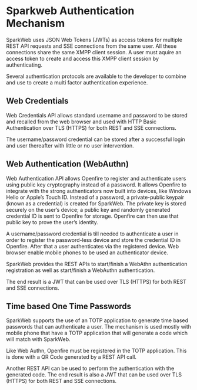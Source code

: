 # Sparkweb Authentication Mechanism

SparkWeb uses JSON Web Tokens (JWTs) as access tokens for multiple REST API requests and SSE connections from the same user. All these connections share the same XMPP client session.  A user must aquire an access token to create and access this XMPP client session by authenticating.

Several authentication protocols are available to the developer to combine and use to create a multi factor authentication experience.

## Web Credentials
Web Credentials API allows standard username and password to be stored and recalled from the web browser and used with HTTP Basic Authentication over TLS (HTTPS) for both REST and SSE connections.

The username/password credential can be stored after a successful login and user thereafter with little or no user intervention.

## Web Authentication (WebAuthn)
Web Authentication API allows Openfire to register and authenticate users using public key cryptography instead of a password. It allows Openfire to integrate with the strong authenticators now built into devices, like Windows Hello or Apple’s Touch ID. Instead of a password, a private-public keypair (known as a credential) is created for SparkWeb. The private key is stored securely on the user’s device; a public key and randomly generated credential ID is sent to Openfire for storage. Openfire can then use that public key to prove the user’s identity.

A username/password credential is till needed to authenticate a user in order to register the password-less device and store the credential ID in Openfire. After that a user authenticates via the registered device. Web browser enable mobile phones to be used an authenticator device.

SparkWeb provides the REST APIs to start/finish a WebAthn authentication registration as well as start/finish a WebAuthn authentication.

The end result is a JWT that can be used over TLS (HTTPS) for both REST and SSE connections.

## Time based One Time Passwords
SparkWeb supports the use of an TOTP application to generate time based passwords that can authenticate a user. The mechanism is used mostly with mobile phone that have a TOTP application that will generate a code which will match with SparkWeb.

Like Web Authn, Openfire must be registered in the TOTP application. This is done with a QR Code generated by a REST API call.

Another REST API can be used to perform the authentication with the generated code. The end result is also a JWT that can be used over TLS (HTTPS) for both REST and SSE connections.